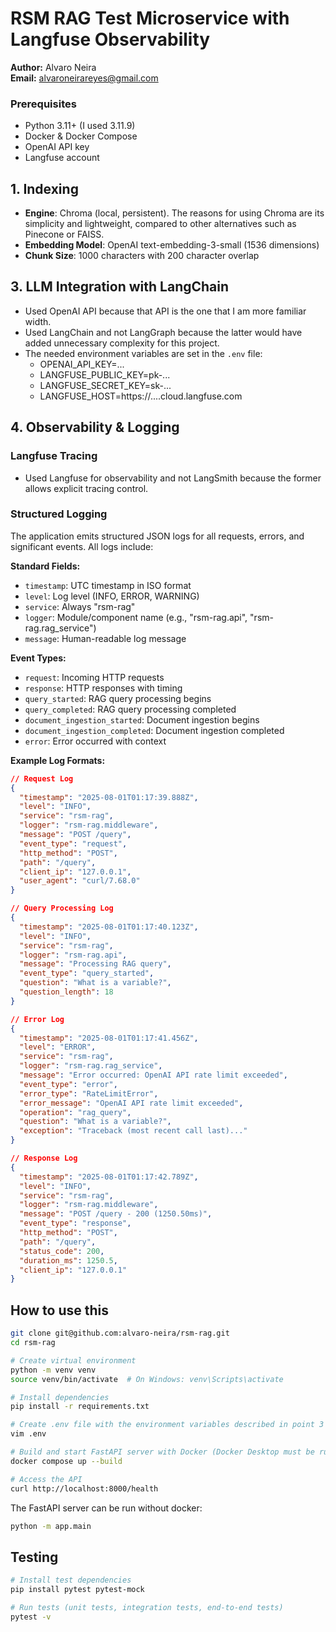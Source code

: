# RSM RAG Test Microservice with Langfuse Observability

**Author:** Alvaro Neira  
**Email:** alvaroneirareyes@gmail.com

### Prerequisites

- Python 3.11+ (I used 3.11.9)
- Docker & Docker Compose
- OpenAI API key
- Langfuse account

## 1. Indexing

- **Engine**: Chroma (local, persistent). The reasons for using Chroma are its
simplicity and lightweight, compared to other alternatives such as Pinecone or FAISS.
- **Embedding Model**: OpenAI text-embedding-3-small (1536 dimensions)
- **Chunk Size**: 1000 characters with 200 character overlap
## 3. LLM Integration with LangChain

- Used OpenAI API because that API is the one that I am more familiar width. 
- Used LangChain and not LangGraph because the latter would have added unnecessary complexity for this project.
- The needed environment variables are set in the `.env` file:
  - OPENAI_API_KEY=...
  - LANGFUSE_PUBLIC_KEY=pk-...
  - LANGFUSE_SECRET_KEY=sk-...
  - LANGFUSE_HOST=https://....cloud.langfuse.com

## 4. Observability & Logging

### Langfuse Tracing
* Used Langfuse for observability and not LangSmith because the former allows explicit tracing control.

### Structured Logging
The application emits structured JSON logs for all requests, errors, and significant events. All logs include:

**Standard Fields:**
- `timestamp`: UTC timestamp in ISO format
- `level`: Log level (INFO, ERROR, WARNING)
- `service`: Always "rsm-rag"
- `logger`: Module/component name (e.g., "rsm-rag.api", "rsm-rag.rag_service")
- `message`: Human-readable log message

**Event Types:**
- `request`: Incoming HTTP requests
- `response`: HTTP responses with timing
- `query_started`: RAG query processing begins
- `query_completed`: RAG query processing completed
- `document_ingestion_started`: Document ingestion begins
- `document_ingestion_completed`: Document ingestion completed
- `error`: Error occurred with context

**Example Log Formats:**

```json
// Request Log
{
  "timestamp": "2025-08-01T01:17:39.888Z",
  "level": "INFO",
  "service": "rsm-rag",
  "logger": "rsm-rag.middleware",
  "message": "POST /query",
  "event_type": "request",
  "http_method": "POST",
  "path": "/query",
  "client_ip": "127.0.0.1",
  "user_agent": "curl/7.68.0"
}

// Query Processing Log
{
  "timestamp": "2025-08-01T01:17:40.123Z",
  "level": "INFO",
  "service": "rsm-rag",
  "logger": "rsm-rag.api",
  "message": "Processing RAG query",
  "event_type": "query_started",
  "question": "What is a variable?",
  "question_length": 18
}

// Error Log
{
  "timestamp": "2025-08-01T01:17:41.456Z",
  "level": "ERROR",
  "service": "rsm-rag",
  "logger": "rsm-rag.rag_service",
  "message": "Error occurred: OpenAI API rate limit exceeded",
  "event_type": "error",
  "error_type": "RateLimitError",
  "error_message": "OpenAI API rate limit exceeded",
  "operation": "rag_query",
  "question": "What is a variable?",
  "exception": "Traceback (most recent call last)..."
}

// Response Log
{
  "timestamp": "2025-08-01T01:17:42.789Z",
  "level": "INFO",
  "service": "rsm-rag",
  "logger": "rsm-rag.middleware",
  "message": "POST /query - 200 (1250.50ms)",
  "event_type": "response",
  "http_method": "POST",
  "path": "/query",
  "status_code": 200,
  "duration_ms": 1250.5,
  "client_ip": "127.0.0.1"
}
```

## How to use this

```bash
git clone git@github.com:alvaro-neira/rsm-rag.git
cd rsm-rag

# Create virtual environment
python -m venv venv
source venv/bin/activate  # On Windows: venv\Scripts\activate

# Install dependencies
pip install -r requirements.txt

# Create .env file with the environment variables described in point 3
vim .env

# Build and start FastAPI server with Docker (Docker Desktop must be running)
docker compose up --build

# Access the API
curl http://localhost:8000/health
```

The FastAPI server can be run without docker:
```bash
python -m app.main
```

## Testing
```bash
# Install test dependencies
pip install pytest pytest-mock

# Run tests (unit tests, integration tests, end-to-end tests)
pytest -v
```